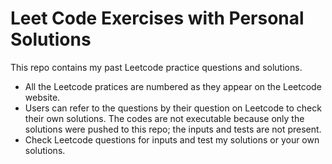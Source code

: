 # Leet Code Exercises with Personal Solutions

This repo contains my past Leetcode practice questions and solutions.
  - All the Leetcode pratices are numbered as they appear on the Leetcode website.
  - Users can refer to the questions by their question on Leetcode to check their own solutions.
The codes are not executable because only the solutions were pushed to this repo; the inputs and tests are not present.
  - Check Leetcode questions for inputs and test my solutions or your own solutions.

